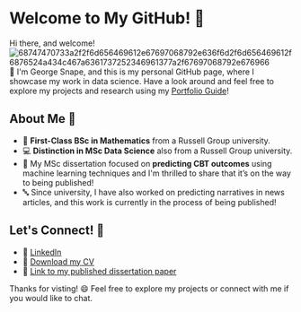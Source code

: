 # Welcome to My GitHub! 🎉

Hi there, and welcome! ![68747470733a2f2f6d656469612e67697068792e636f6d2f6d656469612f6876524a434c467a6361737252346961377a2f67697068792e676966](https://github.com/user-attachments/assets/e48c9303-a902-4c38-bce6-4573fab6fcf9)
👋 I'm George Snape, and this is my personal GitHub page, where I showcase my work in data science. Have a look around and feel free to explore my projects and research using my [Portfolio Guide](https://github.com/georgesnape01/Portfolio-Guide)!

## About Me 🚀

- 🔢 **First-Class BSc in Mathematics** from a Russell Group university.
- 💻 **Distinction in MSc Data Science** also from a Russell Group university.
- 🧠 My MSc dissertation focused on **predicting CBT outcomes** using machine learning techniques and I'm thrilled to share that it’s on the way to being published!
- 🔤 Since university, I have also worked on predicting narratives in news articles, and this work is currently in the process of being published!

<!--
## My Portfolio 📁

Check out my [Portfolio Guide](#georgesnape01/Portfolio-Guide) that walks through all the projects I've completed, from machine learning experiments to natural language processing.

## Projects & Skills 🌟

Here are some of the tools and technologies I’ve worked with:

- **Programming Languages:** Python, R
- **Libraries/Frameworks:** Hugging Face, Keras, Scikit-learn
- **Tools:** Power BI, Excel, LaTeX
--->

## Let's Connect! 🤝

- 🔗 [LinkedIn](#)
- 📄 [Download my CV](#)
- 📄 [Link to my published dissertation paper](#)

Thanks for visting! 😄 Feel free to explore my projects or connect with me if you would like to chat.
